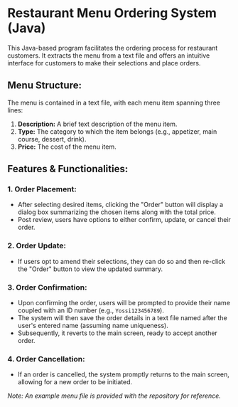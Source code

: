 # Restaurant Menu Ordering System (Java)

This Java-based program facilitates the ordering process for restaurant customers. It extracts the menu from a text file and offers an intuitive interface for customers to make their selections and place orders.

## Menu Structure:

The menu is contained in a text file, with each menu item spanning three lines:

1. **Description:** A brief text description of the menu item.
2. **Type:** The category to which the item belongs (e.g., appetizer, main course, dessert, drink).
3. **Price:** The cost of the menu item.

## Features & Functionalities:

### 1. Order Placement:

- After selecting desired items, clicking the "Order" button will display a dialog box summarizing the chosen items along with the total price.
- Post review, users have options to either confirm, update, or cancel their order.

### 2. Order Update:

- If users opt to amend their selections, they can do so and then re-click the "Order" button to view the updated summary.

### 3. Order Confirmation:

- Upon confirming the order, users will be prompted to provide their name coupled with an ID number (e.g., `Yossi123456789`).
- The system will then save the order details in a text file named after the user's entered name (assuming name uniqueness).
- Subsequently, it reverts to the main screen, ready to accept another order.

### 4. Order Cancellation:

- If an order is cancelled, the system promptly returns to the main screen, allowing for a new order to be initiated.

_Note: An example menu file is provided with the repository for reference._
